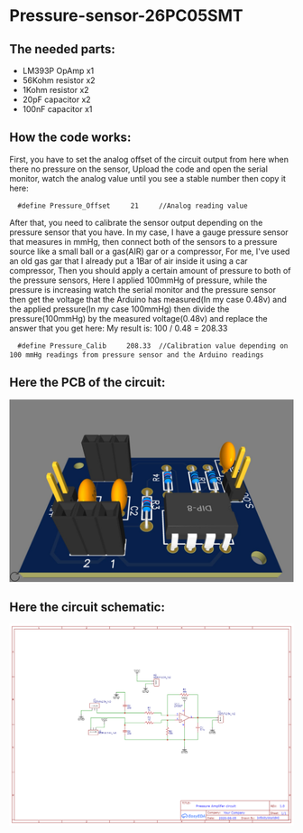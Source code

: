 # Pressure-sensor-26PC05SMT


<h2>The needed parts:</h2>

  * LM393P OpAmp    x1
  * 56Kohm resistor x2
  * 1Kohm resistor  x2
  * 20pF capacitor  x2
  * 100nF capacitor x1
  
<h2>How the code works:</h2>

 First, you have to set the analog offset of the circuit output from here when there no pressure on the sensor,
 Upload the code and open the serial monitor, watch the analog value until you see a stable number then copy it here:

```
  #define Pressure_Offset     21     //Analog reading value 
```

After that, you need to calibrate the sensor output depending on the pressure sensor that you have. 
In my case, I have a gauge pressure sensor that measures in mmHg, then connect both of the sensors to a pressure source like a small ball or a gas(AIR) gar or a compressor, For me, I've used an old gas gar that I already put a 1Bar of air inside it using a car compressor, Then you should apply a certain amount of pressure to both of the pressure sensors, Here I applied 100mmHg of pressure, while the pressure is increasing watch the serial monitor and the pressure sensor then get the voltage that the Arduino has measured(In my case 0.48v) and the applied pressure(In my case 100mmHg) then divide the pressure(100mmHg) by the measured voltage(0.48v) and replace the answer that you get here:
My result is:  100 / 0.48 = 208.33

```
  #define Pressure_Calib     208.33  //Calibration value depending on 100 mmHg readings from pressure sensor and the Arduino readings
```

<h2> Here the PCB of the circuit:</h2>
  
![3D view](SchematicPressureSensor/Circuit3DView.jpg)

<h2> Here the circuit schematic: </h2>
  
![SchematicPressureSensor](SchematicPressureSensor/Schematic_PressureCircuit_2020-06-06_21-59-30.png)
